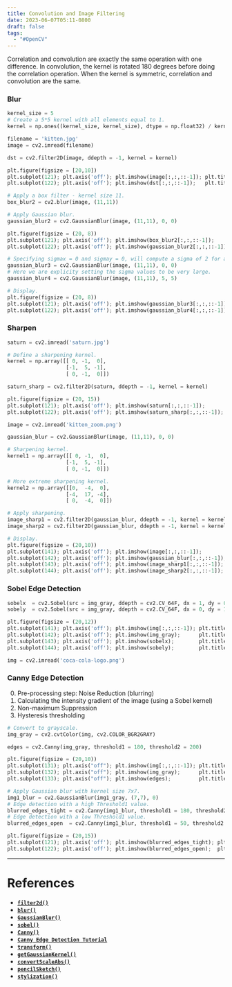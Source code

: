 ```yaml
---
title: Convolution and Image Filtering
date: 2023-06-07T05:11-0800
draft: false
tags:
  - "#OpenCV"
---
```


Correlation and convolution are exactly the same operation with one difference. In convolution, the kernel is rotated 180 degrees before doing the correlation operation. When the kernel is symmetric, correlation and convolution are the same.

### Blur
```python
kernel_size = 5
# Create a 5*5 kernel with all elements equal to 1.
kernel = np.ones((kernel_size, kernel_size), dtype = np.float32) / kernel_size**2

filename = 'kitten.jpg'
image = cv2.imread(filename)

dst = cv2.filter2D(image, ddepth = -1, kernel = kernel)

plt.figure(figsize = [20,10])
plt.subplot(121); plt.axis('off'); plt.imshow(image[:,:,::-1]); plt.title("Original Image")
plt.subplot(122); plt.axis('off'); plt.imshow(dst[:,:,::-1]);   plt.title("Convolution Result");

# Apply a box filter - kernel size 11.
box_blur2 = cv2.blur(image, (11,11))

# Apply Gaussian blur.
gaussian_blur2 = cv2.GaussianBlur(image, (11,11), 0, 0)

plt.figure(figsize = (20, 8))
plt.subplot(121); plt.axis('off'); plt.imshow(box_blur2[:,:,::-1]);      plt.title('Box Blur 11x11 kernel')
plt.subplot(122); plt.axis('off'); plt.imshow(gaussian_blur2[:,:,::-1]); plt.title('Gaussian Blur 11x11 kernel');

# Specifying sigmax = 0 and sigmay = 0, will compute a sigma of 2 for a 11x11 kernal
gaussian_blur3 = cv2.GaussianBlur(image, (11,11), 0, 0) 
# Here we are explicity setting the sigma values to be very large.
gaussian_blur4 = cv2.GaussianBlur(image, (11,11), 5, 5)

# Display.
plt.figure(figsize = (20, 8))
plt.subplot(121); plt.axis('off'); plt.imshow(gaussian_blur3[:,:,::-1]); plt.title('Gaussian Blur, sigma = 2')
plt.subplot(122); plt.axis('off'); plt.imshow(gaussian_blur4[:,:,::-1]); plt.title('Gaussian Blur, sigma = 5');
```

### Sharpen
```python
saturn = cv2.imread('saturn.jpg')

# Define a sharpening kernel.
kernel = np.array([[ 0, -1,  0],
                   [-1,  5, -1],
                   [ 0, -1,  0]])

saturn_sharp = cv2.filter2D(saturn, ddepth = -1, kernel = kernel)

plt.figure(figsize = (20, 15))
plt.subplot(121); plt.axis('off'); plt.imshow(saturn[:,:,::-1]);       plt.title('Telescope Image of a Saturn')
plt.subplot(122); plt.axis('off'); plt.imshow(saturn_sharp[:,:,::-1]); plt.title('Saturn Sharpened');

image = cv2.imread('kitten_zoom.png')

gaussian_blur = cv2.GaussianBlur(image, (11,11), 0, 0) 

# Sharpening kernel.
kernel1 = np.array([[ 0, -1,  0],
                   [-1,  5, -1],
                   [ 0, -1,  0]])

# More extreme sharpening kernel.
kernel2 = np.array([[0,  -4,  0],
                   [-4,  17, -4],
                   [ 0,  -4,  0]])

# Apply sharpening.
image_sharp1 = cv2.filter2D(gaussian_blur, ddepth = -1, kernel = kernel1)
image_sharp2 = cv2.filter2D(gaussian_blur, ddepth = -1, kernel = kernel2)

# Display.
plt.figure(figsize = (20,10))
plt.subplot(141); plt.axis('off'); plt.imshow(image[:,:,::-1]);         plt.title('Original')
plt.subplot(142); plt.axis('off'); plt.imshow(gaussian_blur[:,:,::-1]); plt.title('Gaussian Blur (11x11)')
plt.subplot(143); plt.axis('off'); plt.imshow(image_sharp1[:,:,::-1]);  plt.title('Sharpened')
plt.subplot(144); plt.axis('off'); plt.imshow(image_sharp2[:,:,::-1]);  plt.title('Sharpened More');
```

### Sobel Edge Detection
```python
sobelx  = cv2.Sobel(src = img_gray, ddepth = cv2.CV_64F, dx = 1, dy = 0, ksize = 3) 
sobely  = cv2.Sobel(src = img_gray, ddepth = cv2.CV_64F, dx = 0, dy = 1, ksize = 3)

plt.figure(figsize = (20,12))
plt.subplot(141); plt.axis('off'); plt.imshow(img[:,:,::-1]); plt.title('Original')
plt.subplot(142); plt.axis('off'); plt.imshow(img_gray);      plt.title('Grayscale') 
plt.subplot(143); plt.axis('off'); plt.imshow(sobelx);        plt.title('Sobel-X Edge Map')
plt.subplot(144); plt.axis('off'); plt.imshow(sobely);        plt.title('Sobel-Y Edge Map');

img = cv2.imread('coca-cola-logo.png')
```

### Canny Edge Detection

 0. Pre-processing step: Noise Reduction (blurring)
 1. Calculating the intensity gradient of the image (using a Sobel kernel)
 2. Non-maximum Suppression 
 3. Hysteresis thresholding 
 
```python
# Convert to grayscale.
img_gray = cv2.cvtColor(img, cv2.COLOR_BGR2GRAY)

edges = cv2.Canny(img_gray, threshold1 = 180, threshold2 = 200)

plt.figure(figsize = (20,10))
plt.subplot(131); plt.axis("off"); plt.imshow(img[:,:,::-1]); plt.title('Original') 
plt.subplot(132); plt.axis("off"); plt.imshow(img_gray);      plt.title('Grayscale') 
plt.subplot(133); plt.axis("off"); plt.imshow(edges);         plt.title('Canny Edge Map');

# Apply Gaussian blur with kernel size 7x7.
img1_blur = cv2.GaussianBlur(img1_gray, (7,7), 0)
# Edge detection with a high Threshold1 value.
blurred_edges_tight = cv2.Canny(img1_blur, threshold1 = 180, threshold2 = 200)
# Edge detection with a low Threshold1 value.
blurred_edges_open  = cv2.Canny(img1_blur, threshold1 = 50, threshold2 = 200)

plt.figure(figsize = (20,15))
plt.subplot(121); plt.axis('off'); plt.imshow(blurred_edges_tight); plt.title('Threshold1 = 180, Threshold2 = 200')
plt.subplot(122); plt.axis('off'); plt.imshow(blurred_edges_open);  plt.title('Threshold1 = 50, Threshold2 = 200');
```
---
# References

- [**`filter2d()`**](https://docs.opencv.org/4.5.2/d4/d86/group__imgproc__filter.html#ga27c049795ce870216ddfb366086b5a04)
- [**`blur()`**](https://docs.opencv.org/4.5.2/d4/d86/group__imgproc__filter.html#ga8c45db9afe636703801b0b2e440fce37)
- [**`GaussianBlur()`**](https://docs.opencv.org/4.5.2/d4/d86/group__imgproc__filter.html#gaabe8c836e97159a9193fb0b11ac52cf1)
- [**`sobel()`**](https://docs.opencv.org/4.5.2/d4/d86/group__imgproc__filter.html#gacea54f142e81b6758cb6f375ce782c8d)
- [**`Canny()`**](https://docs.opencv.org/4.5.2/dd/d1a/group__imgproc__feature.html#ga04723e007ed888ddf11d9ba04e2232de)
- [**`Canny Edge Detection Tutorial`**](https://docs.opencv.org/4.5.2/da/d22/tutorial_py_canny.html)
- [**`transform()`**](https://docs.opencv.org/4.5.2/d2/de8/group__core__array.html#ga393164aa54bb9169ce0a8cc44e08ff22)
- [**`getGaussianKernel()`**](https://docs.opencv.org/4.5.2/d4/d86/group__imgproc__filter.html#gac05a120c1ae92a6060dd0db190a61afa)
- [**`convertScaleAbs()`**](https://docs.opencv.org/4.5.2/d2/de8/group__core__array.html#ga3460e9c9f37b563ab9dd550c4d8c4e7d)
- [**`pencilSketch()`**](https://docs.opencv.org/4.5.2/df/dac/group__photo__render.html#gae5930dd822c713b36f8529b21ddebd0c)
- [**`stylization()`**](https://docs.opencv.org/4.5.2/df/dac/group__photo__render.html#gacb0f7324017df153d7b5d095aed53206)
